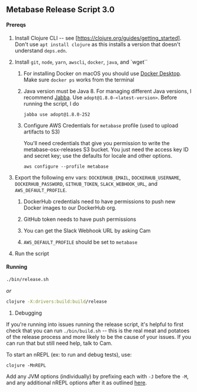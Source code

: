 ## Metabase Release Script 3.0

#### Prereqs

1. Install Clojure CLI -- see [https://clojure.org/guides/getting_started]. Don't use `apt install clojure` as this
   installs a version that doesn't understand `deps.edn`.

1. Install `git`, `node`, `yarn`, `awscli`, `docker`, `java`, and `wget``

   1. For installing Docker on macOS you should use [Docker Desktop](https://docs.docker.com/docker-for-mac/install/).
      Make sure `docker ps` works from the terminal

   1. Java version must be Java 8. For managing different Java versions, I recommend
      [Jabba](https://github.com/shyiko/jabba). Use `adopt@1.8.0-<latest-version>`. Before running the script, I do

      ```
      jabba use adopt@1.8.0-252
      ```

    1. Configure AWS Credentials for `metabase` profile (used to upload artifacts to S3)

       You'll need credentials that give you permission to write the metabase-osx-releases S3 bucket. You just need
       the access key ID and secret key; use the defaults for locale and other options.

       ```
       aws configure --profile metabase
       ```

1. Export the following env vars: `DOCKERHUB_EMAIL`, `DOCKERHUB_USERNAME`, `DOCKERHUB_PASSWORD`, `GITHUB_TOKEN`,
   `SLACK_WEBHOOK_URL`, and `AWS_DEFAULT_PROFILE`.

   1. DockerHub credentials need to have permissions to push new Docker images to our DockerHub org.

   1. GitHub token needs to have push permissions

   1. You can get the Slack Webhook URL by asking Cam

   1. `AWS_DEFAULT_PROFILE` should be set to `metabase`


1.  Run the script

#### Running

```bash
./bin/release.sh
```

*or*

```bash
clojure -X:drivers:build:build/release
```

1. Debugging

If you're running into issues running the release script, it's helpful to first check that you can run `./bin/build.sh`
-- this is the real meat and potatoes of the release process and more likely to be the cause of your issues. If you
can run that but still need help, talk to Cam.

To start an nREPL (ex: to run and debug tests), use:
```
clojure -MnREPL
```

Add any JVM options (individually) by prefixing each with `-J` before the `-M`, and any additional nREPL options after
it as outlined [here](https://nrepl.org/nrepl/usage/server.html#using-clojure-cli-tools).
